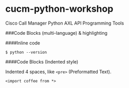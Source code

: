 # cucm-python-workshop
Cisco Call Manager Python AXL API Programming Tools

###Code Blocks (multi-language) & highlighting

####Inline code

`$ python --version`

####Code Blocks (Indented style)

Indented 4 spaces, like `<pre>` (Preformatted Text).

    <import coffee from *>
    
